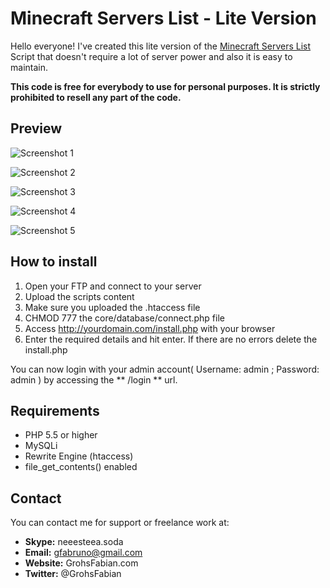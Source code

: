 # Minecraft Servers List - Lite Version

Hello everyone! I've created this lite version of the [Minecraft Servers List](http://bit.ly/minecraft-servers-list) Script that doesn't require a lot of server power and also it is easy to maintain. 

**This code is free for everybody to use for personal purposes. It is strictly prohibited to resell any part of the code.**

## Preview

![Screenshot 1](http://i.imgur.com/aFZXjmc.png)

![Screenshot 2](http://imgur.com/M9Mb6fM.png)

![Screenshot 3](http://imgur.com/FX3kkvu.png)

![Screenshot 4](http://imgur.com/Sa13ENf.png)

![Screenshot 5](http://imgur.com/PMkH8Qk.png)


## How to install
1. Open your FTP and connect to your server
2. Upload the scripts content
3. Make sure you uploaded the .htaccess file
4. CHMOD 777 the core/database/connect.php file
5. Access http://yourdomain.com/install.php with your browser
6. Enter the required details and hit enter. If there are no errors delete the install.php

You can now login with your admin account( Username: admin ; Password: admin ) by accessing the ** /login ** url.

## Requirements

* PHP 5.5 or higher
* MySQLi
* Rewrite Engine (htaccess)
* file_get_contents() enabled

## Contact
You can contact me for support or freelance work at:

* **Skype:** neeesteea.soda
* **Email:** gfabruno@gmail.com
* **Website:** GrohsFabian.com
* **Twitter:** @GrohsFabian
